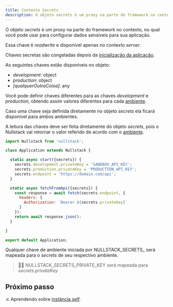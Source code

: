 ```yaml
---
title: Contexto Secrets
description: O objeto secrets é um proxy na parte do framework no contexto, no qual você pode usar para configurar dados sensíveis para sua aplicação.
---
```


O objeto *secrets* é um proxy na parte do framework no contexto, no qual você pode usar para configurar dados sensíveis para sua aplicação.

Essa chave é *readwrite* e disponível apenas no contexto *server*.

Chaves secretas são congeladas depois da [inicialização da aplicação](/pt-br/inicializacao-da-aplicacao).

As seguintes chaves estão disponíveis no objeto:

- *development*: object
- *production*: object
- *[qualquerOutraCoisa]*: any

Você pode definir chaves diferentes para as chaves *development* e *production*, obtendo assim valores diferentes para cada [ambiente](/pt-br/contexto-environment).

Caso uma chave seja definida diretamente no objeto *secrets* ela ficará disponível para ambos ambientes.

A leitura das chaves deve ser feita diretamente do objeto *secrets*, pois o Nullstack vai retornar o valor referido de acordo com o [ambiente](/pt-br/contexto-environment).

```jsx
import Nullstack from 'nullstack';

class Application extends Nullstack {

  static async start({secrets}) {
    secrets.development.privateKey = 'SANDBOX_API_KEY';
    secrets.production.privateKey = 'PRODUCTION_API_KEY';
    secrets.endpoint = 'https://domain.com/api';
  }

  static async fetchFromApi({secrets}) {
    const response = await fetch(secrets.endpoint, {
      headers: {
        Authorization: `Bearer ${secrets.privateKey}`
      }
    });
    return await response.json();
  }

}

export default Application;
```

Qualquer chave de ambiente iniciada por NULLSTACK_SECRETS_ será mapeada para o *secrets* de seu respectivo ambiente.

> 🐱‍💻 NULLSTACK_SECRETS_PRIVATE_KEY será mapeada para *secrets.privateKey*

## Próximo passo

⚔ Aprendendo sobre [instância self](/pt-br/instancia-self).
